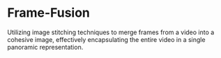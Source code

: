 # Frame-Fusion
 Utilizing image stitching techniques to merge frames from a video into a cohesive image, effectively encapsulating the entire video in a single panoramic representation.
